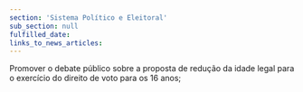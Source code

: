 ```yaml
---
section: 'Sistema Político e Eleitoral'
sub_section: null
fulfilled_date:
links_to_news_articles:
---
```


Promover o debate público sobre a proposta de redução da idade legal para o exercício do direito de voto para os 16 anos;